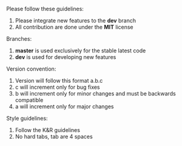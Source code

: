 Please follow these guidelines:
1. Please integrate new features to the **dev** branch
2. All contribution are done under the **MIT** license

Branches:
1. **master** is used exclusively for the stable latest code
2. **dev** is used for developing new features

Version convention:
1. Version will follow this format a.b.c
2. c will increment only for bug fixes
3. b will increment only for minor changes  and must be backwards compatible
4. a will increment only for major changes

Style guidelines:
1. Follow the K&R guidelines
2. No hard tabs, tab are 4 spaces
